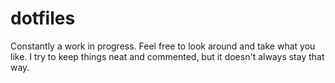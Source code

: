 dotfiles
========

Constantly a work in progress. Feel free to look around and take what you like. I try to keep things neat and commented, but it doesn't always stay that way.
